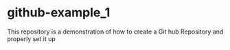 # github-example_1
This repository is a demonstration of how to create a Git hub Repository and properly set it up
